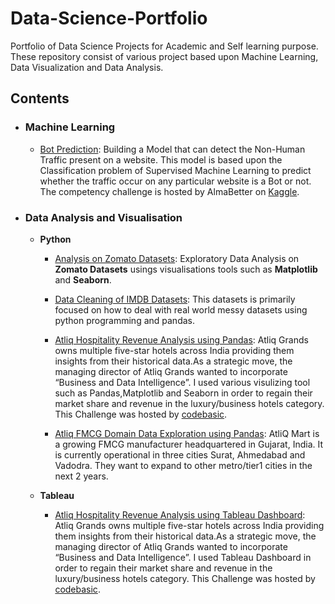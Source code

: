# Data-Science-Portfolio
Portfolio of Data Science Projects for Academic and Self learning purpose. These repository consist of various project based upon Machine Learning, 
Data Visualization and Data Analysis.

## Contents

- ### Machine Learning

	- [Bot Prediction](https://github.com/shubham1894/Data-Science-Portfolio/blob/main/bot-prediction/BotTraining.ipynb): Building a Model that can detect the Non-Human Traffic present on a website. This model is based upon the Classification problem of Supervised Machine Learning to predict whether the traffic occur on any particular website is a Bot or not. The competency challenge is hosted by AlmaBetter on [Kaggle](https://www.kaggle.com/competitions/bot-prediction).

- ### Data Analysis and Visualisation

	- __Python__
		- [Analysis on Zomato Datasets](https://github.com/shubham1894/Data-Science-Portfolio/blob/main/Zomatodataset/Zomato%20EDA.ipynb): Exploratory Data Analysis
on **Zomato Datasets** usings visualisations tools such as **Matplotlib** and **Seaborn**. 

		- [Data Cleaning of IMDB Datasets](https://github.com/shubham1894/Data-Science-Portfolio/blob/main/EDA%20Imdb%20Dataset/EDA_on_IMDB_Dataset.ipynb):
This datasets is primarily focused on how to deal with real world messy datasets using python programming and pandas.

		- [Atliq Hospitality Revenue Analysis using Pandas](https://github.com/shubham1894/Data-Science-Portfolio/blob/main/Atliq%20Hospitality%20Revenue/HotelBooking2.ipynb):
Atliq Grands owns multiple five-star hotels across India providing them insights from their historical data.As a strategic move, 
the managing director of Atliq Grands wanted to incorporate “Business and Data Intelligence”. I used various visulizing tool such as Pandas,Matplotlib and Seaborn in order to regain 
their market share and revenue in the luxury/business hotels category. This Challenge was hosted by [codebasic](https://codebasics.io/event/codebasics-resume-project-challenge).
		 - [Atliq FMCG Domain Data Exploration using Pandas](https://github.com/shubham1894/Data-Science-Portfolio/blob/main/Atliq%20FMCG%20Analysis/FMCG%20Domain%20Data%20Exploration.ipynb):
AtliQ Mart is a growing FMCG manufacturer headquartered in Gujarat, India. It is currently operational in three cities Surat, Ahmedabad and Vadodra. They want to expand to other metro/tier1 cities in the next 2 years.

	- __Tableau__
		- [Atliq Hospitality Revenue Analysis using Tableau Dashboard](https://github.com/shubham1894/Data-Science-Portfolio/tree/main/Tableau%20Dashboard/Atliq%20Hospitality%20Revenue):
Atliq Grands owns multiple five-star hotels across India providing them insights from their historical data.As a strategic move, 
the managing director of Atliq Grands wanted to incorporate “Business and Data Intelligence”. I used Tableau Dashboard in order to regain their market share and revenue in the luxury/business hotels category. 
This Challenge was hosted by [codebasic](https://codebasics.io/event/codebasics-resume-project-challenge).
